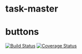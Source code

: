 task-master
===========

buttons
==========
[![Build Status](https://travis-ci.org/bchiatt/task-master.svg?branch=master)](https://travis-ci.org/bchiatt/task-master)
[![Coverage Status](https://coveralls.io/repos/bchiatt/task-master/badge.png)](https://coveralls.io/r/bchiatt/task-master)

